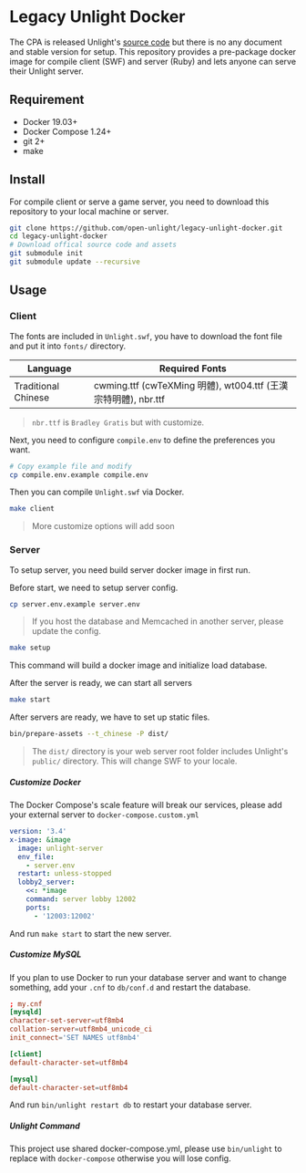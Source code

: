 Legacy Unlight Docker
===

The CPA is released Unlight's [source code](https://github.com/unlightcpa/Unlight) but there is no any document and stable version for setup.
This repository provides a pre-package docker image for compile client (SWF) and server (Ruby) and lets anyone can serve their Unlight server.

## Requirement

* Docker 19.03+
* Docker Compose 1.24+
* git 2+
* make

## Install

For compile client or serve a game server, you need to download this repository to your local machine or server.

```bash
git clone https://github.com/open-unlight/legacy-unlight-docker.git
cd legacy-unlight-docker
# Download offical source code and assets
git submodule init
git submodule update --recursive
```

## Usage

### Client

The fonts are included in `Unlight.swf`, you have to download the font file and put it into `fonts/` directory.

|Language|Required Fonts|
|--------|--------------|
|Traditional Chinese| cwming.ttf (cwTeXMing 明體), wt004.ttf (王漢宗特明體), nbr.ttf|

> `nbr.ttf` is `Bradley Gratis` but with customize.

Next, you need to configure `compile.env` to define the preferences you want.

```bash
# Copy example file and modify
cp compile.env.example compile.env
```

Then you can compile `Unlight.swf` via Docker.

```bash
make client
```

> More customize options will add soon

### Server

To setup server, you need build server docker image in first run.

Before start, we need to setup server config.

```bash
cp server.env.example server.env
```

> If you host the database and Memcached in another server, please update the config.

```bash
make setup
```

This command will build a docker image and initialize load database.

After the server is ready, we can start all servers

```bash
make start
```

After servers are ready, we have to set up static files.

```bash
bin/prepare-assets --t_chinese -P dist/
```

> The `dist/` directory is your web server root folder includes Unlight's `public/` directory. This will change SWF to your locale.

##### Customize Docker

The Docker Compose's scale feature will break our services, please add your external server to `docker-compose.custom.yml`

```yml
version: '3.4'
x-image: &image
  image: unlight-server
  env_file:
    - server.env
  restart: unless-stopped
  lobby2_server:
    <<: *image
    command: server lobby 12002
    ports:
      - '12003:12002'
```

And run `make start` to start the new server.

##### Customize MySQL

If you plan to use Docker to run your database server and want to change something, add your `.cnf` to `db/conf.d` and restart the database.

```cnf
; my.cnf
[mysqld]
character-set-server=utf8mb4
collation-server=utf8mb4_unicode_ci
init_connect='SET NAMES utf8mb4'

[client]
default-character-set=utf8mb4

[mysql]
default-character-set=utf8mb4
```

And run `bin/unlight restart db` to restart your database server.

##### Unlight Command

This project use shared docker-compose.yml, please use `bin/unlight` to replace with `docker-compose` otherwise you will lose config.
